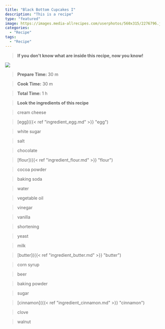```yaml
---
title: "Black Bottom Cupcakes I"
description: "This is a recipe"
type: "featured"
image: https://images.media-allrecipes.com/userphotos/560x315/2276796.jpg
categories: 
  - "Recipe"
tags: 
  - "Recipe"
---
```



>**If you don't know what are inside this recipe, now you know!**

![](../images/Recipes-Banner.jpg)
> **Prepare Time:** 30 m


> **Cook Time:** 30 m


> **Total Time:** 1 h

> **Look the ingredients of this recipe**

> cream cheese

> [egg]({{< ref "ingredient_egg.md" >}} "egg")

> white sugar

> salt

> chocolate

> [flour]({{< ref "ingredient_flour.md" >}} "flour")

> cocoa powder

> baking soda

> water

> vegetable oil

> vinegar

> vanilla

> shortening

> yeast

> milk

> [butter]({{< ref "ingredient_butter.md" >}} "butter")

> corn syrup

> beer

> baking powder

> sugar

> [cinnamon]({{< ref "ingredient_cinnamon.md" >}} "cinnamon")

> clove

> walnut

